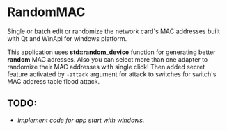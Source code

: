 # RandomMAC
Single or batch edit or randomize the network card's MAC addresses built with Qt and WinApi for windows platform.

This application uses **std::random_device** function for generating better **random** MAC adresses. Also you can select more than one adapter to randomize their MAC addresses with single click! 
Then added secret feature activated by ` -attack ` argument for attack to switches for switch's MAC address table flood attack.

## TODO:
* *Implement code for app start with windows.*
